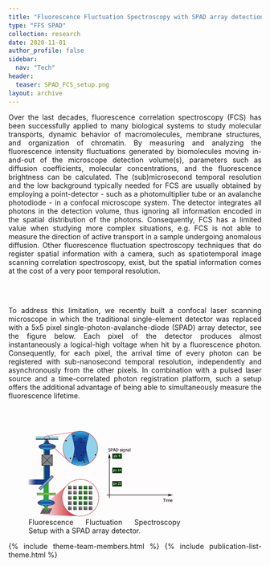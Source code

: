```yaml
---
title: "Fluorescence Fluctuation Spectroscopy with SPAD array detection"
type: "FFS SPAD"
collection: research
date: 2020-11-01
author_profile: false
sidebar:
  nav: "Tech"
header:
  teaser: SPAD_FCS_setup.png
layout: archive
---
```

<div style="text-align: justify">

Over the last decades, fluorescence correlation spectroscopy (FCS) has been successfully applied to many biological systems to study molecular transports, dynamic behavior of macromolecules, membrane structures, and organization of chromatin. By measuring and analyzing the fluorescence intensity fluctuations generated by biomolecules moving in-and-out of the microscope detection volume(s), parameters such as diffusion coefficients, molecular concentrations, and the fluorescence brightness can be calculated. The (sub)microsecond temporal resolution and the low background typically needed for FCS are usually obtained by employing a point-detector - such as a photomultiplier tube or an avalanche photodiode - in a confocal microscope system. The detector integrates all photons in the detection volume, thus ignoring all information encoded in the spatial distribution of the photons. Consequently, FCS has a limited value when studying more complex situations, e.g. FCS is not able to measure the direction of active transport in a sample undergoing anomalous diffusion. Other fluorescence fluctuation spectroscopy techniques that do register spatial information with a camera, such as spatiotemporal image scanning correlation spectroscopy, exist, but the spatial information comes at the cost of a very poor temporal resolution.

<br>
<br>

To address this limitation, we recently built a confocal laser scanning microscope in which the traditional single-element detector was replaced with a 5x5 pixel single-photon-avalanche-diode (SPAD) array detector, see the figure below. Each pixel of the detector produces almost instantaneously a logical-high voltage when hit by a fluorescence photon. Consequently, for each pixel, the arrival time of every photon can be registered with sub-nanosecond temporal resolution, independently and asynchronously from the other pixels. In combination with a pulsed laser source and a time-correlated photon registration platform, such a setup offers the additional advantage of being able to simultaneously measure the fluorescence lifetime.


<br>
<br>

<figure style="width: 60%" class="align-center">
<img src='/images/SPAD_FCS_animation.gif'>
<figcaption>Fluorescence Fluctuation Spectroscopy Setup with a SPAD array detector.</figcaption>
</figure>


{% include theme-team-members.html %}
{% include publication-list-theme.html %}

